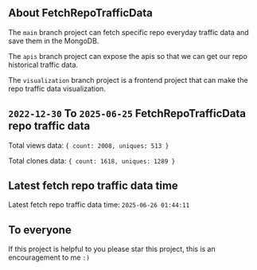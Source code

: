 ## About FetchRepoTrafficData

The `main` branch project can fetch specific repo everyday traffic data and save them in the MongoDB.

The `apis` branch project can expose the apis so that we can get our repo historical traffic data.

The `visualization` branch project is a frontend project that can make the repo traffic data visualization.

## `2022-12-30` To `2025-06-25` FetchRepoTrafficData repo traffic data

Total views data: `{ count: 2008, uniques: 513 }`

Total clones data: `{ count: 1618, uniques: 1289 }`

## Latest fetch repo traffic data time

Latest fetch repo traffic data time: `2025-06-26 01:44:11`

## To everyone

If this project is helpful to you please star this project, this is an encouragement to me `:)`



